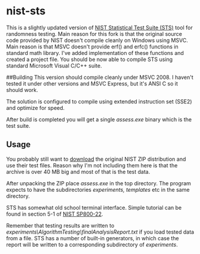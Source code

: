 # nist-sts

This is a slightly updated version of [NIST Statistical Test Suite (STS)](http://csrc.nist.gov/groups/ST/toolkit/rng/documentation_software.html) tool for randomness testing. Main reason for this fork is that the original source code provided by NIST doesn't compile cleanly on Windows using MSVC. Main reason is that MSVC doesn't provide erf() and erfc() functions in standard math library. I've added implementation of these functions and created a project file. You should be now able to compile STS using standard Microsoft Visual C/C++ suite.

##Building
This version should compile cleanly under MSVC 2008. I haven't tested it under other versions and MSVC Express, but it's ANSI C so it should work.

The solution is configured to compile using extended instruction set (SSE2) and optimize for speed.

After build is completed you will get a single _assess.exe_ binary which is the test suite.

## Usage
You probably still want to [download](http://csrc.nist.gov/groups/ST/toolkit/rng/documentation_software.html) the original NIST ZIP distribution and use their test files. Reason why I'm not including them here is that the archive is over 40 MB big and most of that is the test data.

After unpacking the ZIP place _assess.exe_ in the top directory. The program expects to have the subdirectories _experiments, templates_ etc in the same directory. 

STS has somewhat old school terminal interface. Simple tutorial can be found in section 5-1 of [NIST SP800-22](http://csrc.nist.gov/groups/ST/toolkit/rng/documents/SP800-22rev1a.pdf).

Remember that testing results are written to _experiments\AlgorithmTesting\finalAnalysisReport.txt_ if you load tested data from a file. STS has a number of built-in generators, in which case the report will be written to a corresponding subdirectory of _experiments_.







